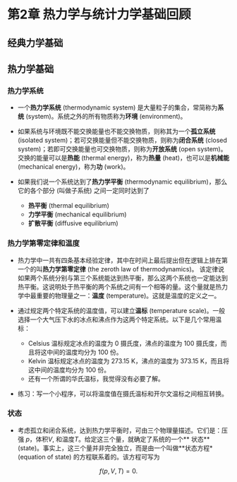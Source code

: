 # 第2章 热力学与统计力学基础回顾




## 经典力学基础

## 热力学基础

### 热力学系统

* 一个**热力学系统** (thermodynamic system) 是大量粒子的集合，常简称为**系统** (system)。系统之外的所有物质称为**环境** (environment)。

* 如果系统与环境既不能交换能量也不能交换物质，则称其为一个**孤立系统** (isolated system)；若可交换能量但不能交换物质，则称为**闭合系统** (closed system)；若即可交换能量也可交换物质，则称为**开放系统** (open system)。交换的能量可以是**热能** (thermal energy)，称为**热量** (heat)，也可以是**机械能** (mechanical energy)，称为**功** (work)。

* 如果我们说一个系统达到了**热力学平衡** (thermodynamic equilibrium)，那么它的各个部分 (叫做子系统) 之间一定同时达到了
    * **热平衡** (thermal equilibrium)
    * **力学平衡** (mechanical equilibrium) 
    * **扩散平衡** (diffusive equilibrium)

### 热力学第零定律和温度

* 热力学中一共有四条基本经验定律，其中在时间上最后提出但在逻辑上排在第一个的叫**热力学第零定律** (the zeroth law of thermodynamics)。 该定律说如果两个系统分别与第三个系统能达到热平衡，那么这两个系统也一定能达到热平衡。这说明处于热平衡的两个系统之间有一个相等的量。这个量就是热力学中最重要的物理量之一：**温度** (temperature)。这就是温度的定义之一。

* 通过规定两个特定系统的温度值，可以建立**温标** (temperature scale)。一般选择一个大气压下水的冰点和沸点作为这两个特定系统。以下是几个常用温标：
    * Celsius 温标规定冰点的温度为 0 摄氏度，沸点的温度为 100 摄氏度，而且将这中间的温度均分为 100 份。
    * Kelvin 温标规定冰点的温度为 273.15 K，沸点的温度为 373.15 K，而且将这中间的温度均分为 100 份。
    * 还有一个所谓的华氏温标，我觉得没有必要了解。
    
* 练习：写一个小程序，可以将温度值在摄氏温标和开尔文温标之间相互转换。

### 状态

* 考虑孤立和闭合系统，达到热力学平衡时，可由三个物理量描述。它们是：压强 $p$，体积$V$, 和温度$T$。给定这三个量，就确定了系统的一个** 状态** (state)。事实上，这三个量并非完全独立，而是由一个叫做**状态方程* (equation of state) 的方程联系着的。该方程可写为

$$
f(p, V, T) = 0.
$$



